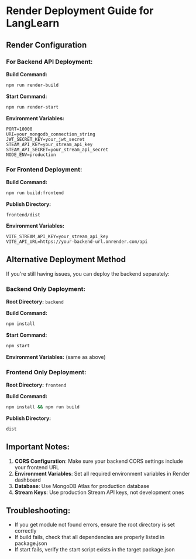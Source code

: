 # Render Deployment Guide for LangLearn

## Render Configuration

### For Backend API Deployment:

**Build Command:**
```bash
npm run render-build
```

**Start Command:**
```bash
npm run render-start
```

**Environment Variables:**
```
PORT=10000
URI=your_mongodb_connection_string
JWT_SECRET_KEY=your_jwt_secret
STEAM_API_KEY=your_stream_api_key
STEAM_API_SECRET=your_stream_api_secret
NODE_ENV=production
```

### For Frontend Deployment:

**Build Command:**
```bash
npm run build:frontend
```

**Publish Directory:**
```
frontend/dist
```

**Environment Variables:**
```
VITE_STREAM_API_KEY=your_stream_api_key
VITE_API_URL=https://your-backend-url.onrender.com/api
```

## Alternative Deployment Method

If you're still having issues, you can deploy the backend separately:

### Backend Only Deployment:

**Root Directory:** `backend`

**Build Command:**
```bash
npm install
```

**Start Command:**
```bash
npm start
```

**Environment Variables:** (same as above)

### Frontend Only Deployment:

**Root Directory:** `frontend`

**Build Command:**
```bash
npm install && npm run build
```

**Publish Directory:**
```
dist
```

## Important Notes:

1. **CORS Configuration**: Make sure your backend CORS settings include your frontend URL
2. **Environment Variables**: Set all required environment variables in Render dashboard
3. **Database**: Use MongoDB Atlas for production database
4. **Stream Keys**: Use production Stream API keys, not development ones

## Troubleshooting:

- If you get module not found errors, ensure the root directory is set correctly
- If build fails, check that all dependencies are properly listed in package.json
- If start fails, verify the start script exists in the target package.json 